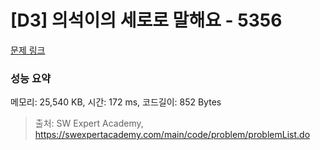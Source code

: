 # [D3] 의석이의 세로로 말해요 - 5356 

[문제 링크](https://swexpertacademy.com/main/code/problem/problemDetail.do?contestProbId=AWVWgkP6sQ0DFAUO) 

### 성능 요약

메모리: 25,540 KB, 시간: 172 ms, 코드길이: 852 Bytes



> 출처: SW Expert Academy, https://swexpertacademy.com/main/code/problem/problemList.do